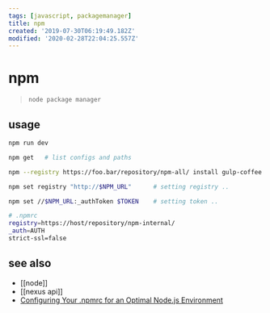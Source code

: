```yaml
---
tags: [javascript, packagemanager]
title: npm
created: '2019-07-30T06:19:49.182Z'
modified: '2020-02-28T22:04:25.557Z'
---
```


# npm

> `node package manager`

## usage
```sh
npm run dev

npm get   # list configs and paths

npm --registry https://foo.bar/repository/npm-all/ install gulp-coffee

npm set registry "http://$NPM_URL"      # setting registry ..

npm set //$NPM_URL:_authToken $TOKEN    # setting token ..
```
```sh
# .npmrc
registry=https://host/repository/npm-internal/
_auth=AUTH
strict-ssl=false
```

## see also
- [[node]]
- [[nexus api]]
- [Configuring Your .npmrc for an Optimal Node.js Environment](https://nodesource.com/blog/configuring-your-npmrc-for-an-optimal-node-js-environment)
